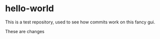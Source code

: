 # hello-world
This is a test repository, used to see how commits work on this fancy gui.

These are changes

